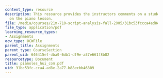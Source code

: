 ```yaml
---
content_type: resource
description: This resource provides the instructors comments on a students presentation
  on the piano lesson.
file: /media/courses/21m-710-script-analysis-fall-2005/31bc53fccca4ad8e2a77b88ecbb46809_pianoles_hui_com.pdf
file_type: application/pdf
learning_resource_types:
- Assignments
ocw_type: OCWFile
parent_title: Assignments
parent_type: CourseSection
parent_uid: 646415ef-dba0-6db1-df9e-a37e661f8b82
resourcetype: Document
title: pianoles_hui_com.pdf
uid: 31bc53fc-cca4-ad8e-2a77-b88ecbb46809
---
```

